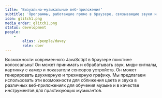 ```yaml
---
title: 'Визуально-музыкальные веб-приложения'
subtitle: 'Программы, работающие прямо в браузере, связывающие звуки и цвета вместе'
icon: glitch1.png
media_order: glitch1.png
status: development
people:
    -
        alias: /people/davay
        role: doer
---
```


Возможности современного JavaSctipt в браузере поистине колоссальны! Он может принимать и обрабатывать звук, миди-сигналы, картинку с камер и показатели сенсоров устройств. Он может генерировать двухмерную и трехмерную графику. Мы предлагаем использовать эти возможности для сближения цвета и звука в различных веб-приложениях для обучения музыке и в качестве инструментов для практикующих музыкантов.